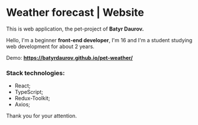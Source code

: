 # Weather forecast | Website
This is web application, the pet-project of **Batyr Daurov.**

Hello, I'm a beginner **front-end developer**, I'm 16 and I'm a student studying web development for about 2 years.

Demo: **https://batyrdaurov.github.io/pet-weather/**

### Stack technologies:
* React;
* TypeScript;
* Redux-Toolkit;
* Axios;


Thank you for your attention.
